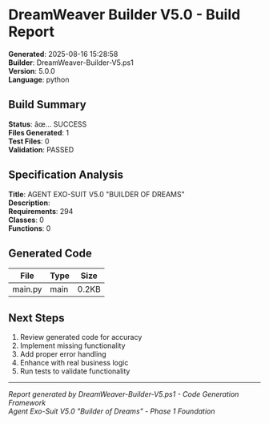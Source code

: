 ﻿# DreamWeaver Builder V5.0 - Build Report

**Generated**: 2025-08-16 15:28:58  
**Builder**: DreamWeaver-Builder-V5.ps1  
**Version**: 5.0.0  
**Language**: python  

## Build Summary

**Status**: âœ… SUCCESS  
**Files Generated**: 1  
**Test Files**: 0  
**Validation**: PASSED  

## Specification Analysis

**Title**: AGENT EXO-SUIT V5.0 "BUILDER OF DREAMS"  
**Description**:   
**Requirements**: 294  
**Classes**: 0  
**Functions**: 0  

## Generated Code

| File | Type | Size |
|------|------|------|
| main.py | main | 0.2KB |
## Next Steps

1. Review generated code for accuracy
2. Implement missing functionality
3. Add proper error handling
4. Enhance with real business logic
5. Run tests to validate functionality

---

*Report generated by DreamWeaver-Builder-V5.ps1 - Code Generation Framework*  
*Agent Exo-Suit V5.0 "Builder of Dreams" - Phase 1 Foundation*
